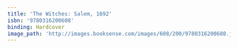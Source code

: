 ```yaml
---
title: 'The Witches: Salem, 1692'
isbn: '9780316200608'
binding: Hardcover
image_path: 'http://images.booksense.com/images/608/200/9780316200608.jpg'
---
```


